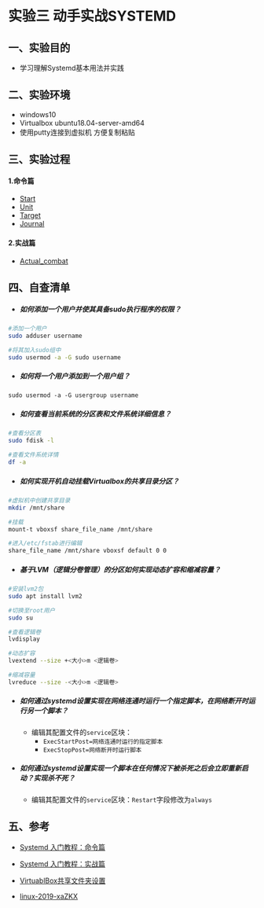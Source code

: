 # 实验三 动手实战SYSTEMD


## 一、实验目的
- 学习理解Systemd基本用法并实践
## 二、实验环境
- windows10 
- Virtualbox
ubuntu18.04-server-amd64
- 使用putty连接到虚拟机 方便复制粘贴
## 三、实验过程

#### 1.命令篇
- [Start](https://asciinema.org/a/MUgOrWUUnl0SpdZKoXlKEdkxq)
- [Unit](https://asciinema.org/a/m96CxPmJomSmgCh41iRF8a9ZW)
- [Target](https://asciinema.org/a/XSb2aYl8AQQGRUIALfHLXYlKJ)
- [Journal](https://asciinema.org/a/ZcDpisJv0q6q4a8g3o7KrMhMj)


#### 2.实战篇

- [Actual_combat](https://asciinema.org/a/GKf9M0JUfo22Gi0QH5AzPoosN)


## 四、自查清单
- ##### 如何添加一个用户并使其具备sudo执行程序的权限？
```bash
#添加一个用户
sudo adduser username

#将其加入sudo组中
sudo usermod -a -G sudo username
```
- ##### 如何将一个用户添加到一个用户组？
```
sudo usermod -a -G usergroup username
```

- ##### 如何查看当前系统的分区表和文件系统详细信息？
```bash
#查看分区表
sudo fdisk -l

#查看文件系统详情
df -a
```
- ##### 如何实现开机自动挂载Virtualbox的共享目录分区？
```bash
#虚拟机中创建共享目录
mkdir /mnt/share

#挂载
mount-t vboxsf share_file_name /mnt/share

#进入/etc/fstab进行编辑
share_file_name /mnt/share vboxsf default 0 0
```

- ##### 基于LVM（逻辑分卷管理）的分区如何实现动态扩容和缩减容量？
```bash
#安装lvm2包
sudo apt install lvm2

#切换至root用户
sudo su

#查看逻辑卷
lvdisplay

#动态扩容
lvextend --size +<大小>m <逻辑卷>

#缩减容量
lvreduce --size -<大小>m <逻辑卷>
```
- ##### 如何通过systemd设置实现在网络连通时运行一个指定脚本，在网络断开时运行另一个脚本？
    - 编辑其配置文件的```service```区块：
        - ```ExecStartPost=网络连通时运行的指定脚本```
        - ```ExecStopPost=网络断开时运行脚本```
- ##### 如何通过systemd设置实现一个脚本在任何情况下被杀死之后会立即重新启动？实现杀不死？
    - 编辑其配置文件的```service```区块：```Restart```字段修改为```always```

## 五、参考

- [Systemd 入门教程：命令篇](http://www.ruanyifeng.com/blog/2016/03/systemd-tutorial-commands.html)

- [Systemd 入门教程：实战篇](http://www.ruanyifeng.com/blog/2016/03/systemd-tutorial-part-two.html)

- [VirtuablBox共享文件夹设置](https://blog.csdn.net/ysh198554/article/details/73335844)
- [linux-2019-xaZKX
](https://github.com/CUCCS/linux-2019-xaZKX/blob/hw3/chap03/%E5%AE%9E%E9%AA%8C%E6%8A%A5%E5%91%8A3.md)